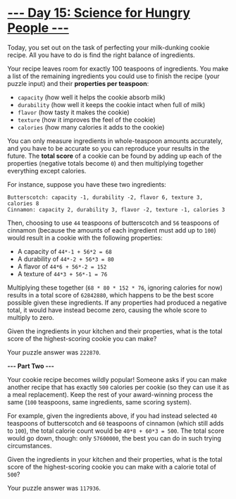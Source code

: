 # [--- Day 15: Science for Hungry People ---](http://adventofcode.com/2015/day/15)

Today, you set out on the task of perfecting your milk-dunking cookie recipe. All you have to do is find the right balance of ingredients.

Your recipe leaves room for exactly 100 teaspoons of ingredients. You make a list of the remaining ingredients you could use to finish the recipe (your puzzle input) and their **properties per teaspoon**:

- ``capacity`` (how well it helps the cookie absorb milk)
- ``durability`` (how well it keeps the cookie intact when full of milk)
- ``flavor`` (how tasty it makes the cookie)
- ``texture`` (how it improves the feel of the cookie)
- ``calories`` (how many calories it adds to the cookie)

You can only measure ingredients in whole-teaspoon amounts accurately, and you have to be accurate so you can reproduce your results in the future. The **total score** of a cookie can be found by adding up each of the properties (negative totals become ``0``) and then multiplying together everything except calories.

For instance, suppose you have these two ingredients:
```
Butterscotch: capacity -1, durability -2, flavor 6, texture 3, calories 8
Cinnamon: capacity 2, durability 3, flavor -2, texture -1, calories 3
```
Then, choosing to use ``44`` teaspoons of butterscotch and ``56`` teaspoons of cinnamon (because the amounts of each ingredient must add up to ``100``) would result in a cookie with the following properties:

- A capacity of ``44*-1 + 56*2 = 68``
- A durability of ``44*-2 + 56*3 = 80``
- A flavor of ``44*6 + 56*-2 = 152``
- A texture of ``44*3 + 56*-1 = 76``

Multiplying these together (``68 * 80 * 152 * 76``, ignoring calories for now) results in a total score of ``62842880``, which happens to be the best score possible given these ingredients. If any properties had produced a negative total, it would have instead become zero, causing the whole score to multiply to zero.

Given the ingredients in your kitchen and their properties, what is the total score of the highest-scoring cookie you can make?

Your puzzle answer was ``222870``.

**--- Part Two ---**

Your cookie recipe becomes wildly popular! Someone asks if you can make another recipe that has exactly ``500`` calories per cookie (so they can use it as a meal replacement). Keep the rest of your award-winning process the same (``100`` teaspoons, same ingredients, same scoring system).

For example, given the ingredients above, if you had instead selected ``40`` teaspoons of butterscotch and ``60`` teaspoons of cinnamon (which still adds to ``100``), the total calorie count would be ``40*8 + 60*3 = 500``. The total score would go down, though: only ``57600000``, the best you can do in such trying circumstances.

Given the ingredients in your kitchen and their properties, what is the total score of the highest-scoring cookie you can make with a calorie total of ``500``?

Your puzzle answer was ``117936``.
